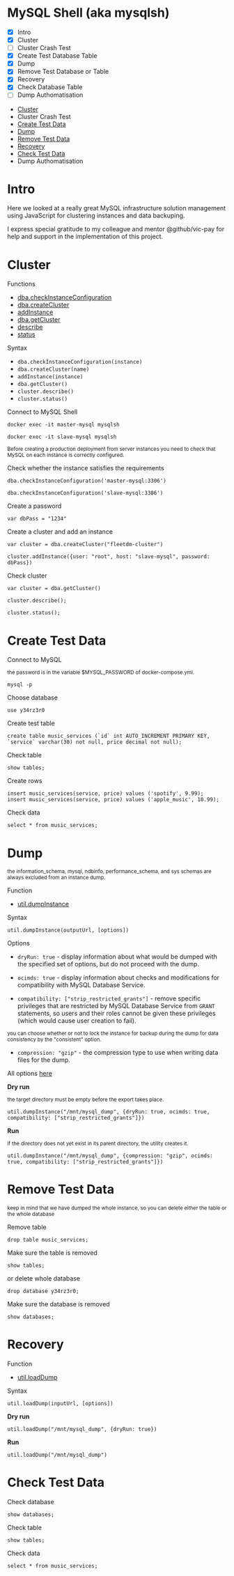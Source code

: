# MySQL Shell (aka mysqlsh)

- [X] Intro
- [X] Cluster
- [ ] Cluster Crash Test
- [X] Create Test Database Table
- [X] Dump
- [X] Remove Test Database or Table
- [X] Recovery
- [X] Check Database Table
- [ ] Dump Authomatisation

+ [Cluster](https://github.com/y34r-z3r0/mysql-shell#cluster)
+ Cluster Crash Test
+ [Create Test Data](https://github.com/y34r-z3r0/mysql-shell#create-test-data)
+ [Dump](https://github.com/y34r-z3r0/mysql-shell#dump)
+ [Remove Test Data](https://github.com/y34r-z3r0/mysql-shell#remove-test-data)
+ [Recovery](https://github.com/y34r-z3r0/mysql-shell#recovery)
+ [Check Test Data](https://github.com/y34r-z3r0/mysql-shell#check-test-data)
+ Dump Authomatisation

# Intro

Here we looked at a really great MySQL infrastructure solution management using JavaScript for clustering instances and data backuping.

I express special gratitude to my colleague and mentor @github/vic-pay for help and support in the implementation of this project.

# Cluster

Functions

+ [dba.checkInstanceConfiguration](https://dev.mysql.com/doc/mysql-shell/8.0/en/check-instance-configuration.html)
+ [dba.createCluster](https://dev.mysql.com/doc/mysql-shell/8.0/en/create-cluster.html)
+ [addInstance](https://dev.mysql.com/doc/mysql-shell/8.0/en/add-instances-cluster.html)
+ [dba.getCluster](https://dev.mysql.com/doc/mysql-shell/8.0/en/monitoring-innodb-cluster.html)
+ [describe](https://dev.mysql.com/doc/mysql-shell/8.0/en/monitoring-innodb-cluster.html#describe-structure-innodb-cluster)
+ [status](https://dev.mysql.com/doc/mysql-shell/8.0/en/monitoring-innodb-cluster.html#check-innodb-cluster-status)

Syntax

+ `dba.checkInstanceConfiguration(instance)`
+ `dba.createCluster(name)`
+ `addInstance(instance)`
+ `dba.getCluster()`
+ `cluster.describe()`
+ `cluster.status()`

Connect to MySQL Shell

```
docker exec -it master-mysql mysqlsh
```

```
docker exec -it slave-mysql mysqlsh
```

<sub> Before creating a production deployment from server instances you need to check that MySQL on each instance is correctly configured. </sub>

Check whether the instance satisfies the requirements

```
dba.checkInstanceConfiguration('master-mysql:3306')
```

```
dba.checkInstanceConfiguration('slave-mysql:3306')
```


Create a password

```
var dbPass = "1234"
```

Create a cluster and add an instance

```
var cluster = dba.createCluster("fleetdm-cluster")
```

```
cluster.addInstance({user: "root", host: "slave-mysql", password: dbPass})
```

Check cluster

```
var cluster = dba.getCluster()
```

```
cluster.describe();
```

```
cluster.status();
```

# Create Test Data

Connect to MySQL

<sub> the password is in the variable $MYSQL_PASSWORD of docker-compose.yml. </sub>

```
mysql -p
```

Choose database

```
use y34rz3r0
```

Create test table

```
create table music_services (`id` int AUTO_INCREMENT PRIMARY KEY, `service` varchar(30) not null, price decimal not null);
```

Check table

```
show tables;
```

Create rows

```
insert music_services(service, price) values ('spotify', 9.99);
insert music_services(service, price) values ('apple_music', 10.99);
```

Сheck data

```
select * from music_services;
```

# Dump

<sub>the information_schema, mysql, ndbinfo, performance_schema, and sys schemas are always excluded from an instance dump.</sub>

Function
+ [util.dumpInstance](https://dev.mysql.com/doc/mysql-shell/8.0/en/mysql-shell-utilities-dump-instance-schema.html#mysql-shell-utilities-dump-opt-run)

Syntax

`util.dumpInstance(outputUrl, [options])`

Options

+ `dryRun: true` - display information about what would be dumped with the specified set of options, but do not proceed with the dump.

+ `ocimds: true` - display information about checks and modifications for compatibility with MySQL Database Service.

+ `compatibility: ["strip_restricted_grants"]` - remove specific privileges that are restricted by MySQL Database Service from `GRANT` statements, so users and their roles cannot be given these privileges (which would cause user creation to fail). 

<sub> you can choose whether or not to lock the instance for backup during the dump for data consistency by the "consistent" option. </sub>

+ `compression: "gzip"` - the compression type to use when writing data files for the dump. 

All options [here](https://dev.mysql.com/doc/mysql-shell/8.0/en/mysql-shell-utilities-dump-instance-schema.html#mysql-shell-utilities-dump-opt-control)

**Dry run**

<sub>the target directory must be empty before the export takes place.</sub>

```
util.dumpInstance("/mnt/mysql_dump", {dryRun: true, ocimds: true, compatibility: ["strip_restricted_grants"]})
```

**Run**

<sub>if the directory does not yet exist in its parent directory, the utility creates it.</sub>

```
util.dumpInstance("/mnt/mysql_dump", {compression: "gzip", ocimds: true, compatibility: ["strip_restricted_grants"]})
```

# Remove Test Data

<sub> keep in mind that we have dumped the whole instance, so you can delete either the table or the whole database </sub>

Remove table

```
drop table music_services;
```

Make sure the table is removed

```
show tables;
```

or delete whole database

```
drop database y34rz3r0;
```

Make sure the database is removed

```
show databases;
```

# Recovery

Function
+ [util.loadDump](https://dev.mysql.com/doc/mysql-shell/8.0/en/mysql-shell-utilities-load-dump.html#mysql-shell-utilities-load-dump-run)

Syntax

`util.loadDump(inputUrl, [options])`

**Dry run**

```
util.loadDump("/mnt/mysql_dump", {dryRun: true})
```

**Run**

```
util.loadDump("/mnt/mysql_dump")
```

# Check Test Data

Check database

```
show databases;
```

Check table

```
show tables;
```

Check data

```
select * from music_services;
```
